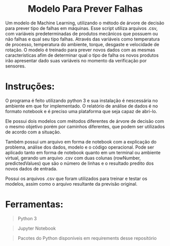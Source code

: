 <h1 align="center"> Modelo Para Prever Falhas </h1>

Um modelo de Machine Learning, utilizando o método de árvore de decisão para prever tipo de falhas em máquinas.
Esse script utiliza arquivos .csv, com variáveis predeterminadas de produtos mecânicos que possuem ou não falhas e qual seu tipo falhas. Através das variáveis como temperatura de processo, temperatura do ambiente, torque, desgaste e velocidade de rotação. O modelo é treinado para prever novos dados com as mesmas caracteristicas afim de determinar qual o tipo de falha os novos produtos irão apresentar dado suas variáveis no momento da verificação por sensores.



<h1 align="left"> Instruções: </h1>

O programa é feito utilizando python 3 e sua instalação é nescessária no ambiente em que for implementado. O relatório de análise de dados é no formato notebook e é preciso uma plataforma que seja capaz de abri-lo.

Ele possui dois modelos com métodos diferentes de árvore de decisão com o mesmo objetivo porém por caminhos diferentes, que podem ser utilizados de acordo com a situação.

Também possui um arquivo em forma de notebook com a explicação do problema, análise dos dados, modelo e o código operacional. Pode ser aplicado tanto em forma de notebook quanto em um terminal ou ambiente virtual, gerando um arquivo .csv com duas colunas (rowNumber, predictedValues) que são o número de linhas e o resultado predito dos novos dados de entrada.

Possui os arquivos .csv que foram utilizados para treinar e testar os modelos, assim como o arquivo resultante da previsão original.

<h1 align="left"> Ferramentas: </h1>

> Python 3

> Jupyter Notebook

> Pacotes do Python disponíveis em requirements desse repositório






